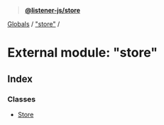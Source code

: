 > **[@listener-js/store](../README.md)**

[Globals](../globals.md) / ["store"](_store_.md) /

# External module: "store"

## Index

### Classes

* [Store](../classes/_store_.store.md)